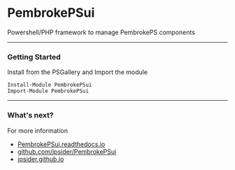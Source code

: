 # PembrokePSui

Powershell/PHP framework to manage PembrokePS components

---

### Getting Started

Install from the PSGallery and Import the module

    Install-Module PembrokePSui
    Import-Module PembrokePSui

---

### What's next?

For more information

* [PembrokePSui.readthedocs.io](http://PembrokePSui.readthedocs.io)
* [github.com/jpsider/PembrokePSui](https://github.com/jpsider/PembrokePSui)
* [jpsider.github.io](https://jpsider.github.io)
